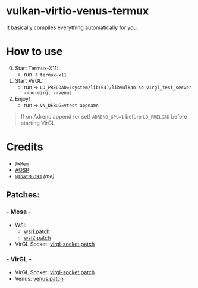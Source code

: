 # vulkan-virtio-venus-termux
It basically compiles everything automatically for you.

# How to use
0. Start Termux-X11:
   - run -> `termux-x11`
1. Start VirGL:
   - run -> `LD_PRELOAD=/system/lib(64)/libvulkan.so virgl_test_server --no-virgl --venus`
2. Enjoy!
   - run -> `VN_DEBUG=vtest appname`
  
> If on Adreno append (or set) `ADRENO_GPU=1` before `LD_PRELOAD` before starting VirGL

# Credits
- [`@xMem`](https://github.com/xMeM)
- [AOSP](https://source.android.com/)
- [`@ThatMG393`](https://github.com/ThatMG393) _(me)_

## Patches:
### - Mesa -
- WSI:
  - [wsi1.patch](https://github.com/xMeM/termux-packages/blob/23cf5ca365a1c3feb9960ae6490165dabcc9112b/packages/mesa-vulkan-icd-freedreno-dri3/wsi-no-pthread_cancel.patch)
  - [wsi2.patch](https://github.com/xMeM/termux-packages/blob/23cf5ca365a1c3feb9960ae6490165dabcc9112b/packages/mesa-vulkan-icd-freedreno-dri3/wsi-termux-x11.patch)
- VirGL Socket: [virgl-socket.patch](https://github.com/xMeM/termux-packages/blob/23cf5ca365a1c3feb9960ae6490165dabcc9112b/packages/mesa-vulkan-icd-freedreno-dri3/virgl-socket-path.patch)
### - VirGL -
- VirGL Socket: [virgl-socket.patch](https://github.com/xMeM/termux-packages/blob/37100273db2f57f2c63eac8571c3bba3d8dff855/x11-packages/virglrenderer/vtest-vtest_protocol.h.patch)
- Venus: [venus.patch](https://github.com/xMeM/termux-packages/blob/37100273db2f57f2c63eac8571c3bba3d8dff855/x11-packages/virglrenderer/virglrenderer-venus-android.patch)




